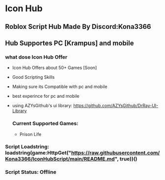 # Icon Hub
## Roblox Script Hub Made By Discord:Kona3366
## Hub Supportes PC [Krampus] and mobile

### what dose Icon Hub Offer
- Icon Hub Offers about 50+ Games [Soon]
- Good Scripting Skills
- Making sure its Compatible with pc and mobile
- best experince for pc and mobile
- using AZYsGithub's ui library: https://github.com/AZYsGithub/DrRay-UI-Library

  ### Current Supported Games:
  - Prison Life

### Script Loadstring: loadstring(game:HttpGet("https://raw.githubusercontent.com/Kona3366/IconHubScript/main/README.md", true))()

### Script Status: Offline
